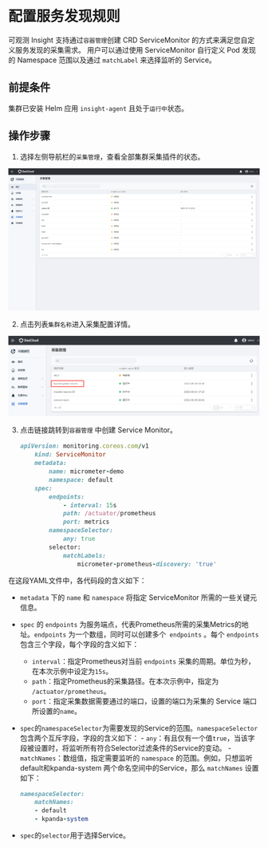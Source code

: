 # 配置服务发现规则

可观测 Insight 支持通过`容器管理`创建 CRD ServiceMonitor 的方式来满足您自定义服务发现的采集需求。
用户可以通过使用 ServiceMonitor 自行定义 Pod 发现的 Namespace 范围以及通过 `matchLabel` 来选择监听的 Service。

## 前提条件

集群已安装 Helm 应用 `insight-agent` 且处于`运行中`状态。

## 操作步骤

1. 选择左侧导航栏的`采集管理`，查看全部集群采集插件的状态。

  ![集群列表](../../images/collectmanage02.png)

2. 点击列表`集群名称`进入采集配置详情。

  ![集群列表](../../images/service-discover.png)

3. 点击链接跳转到`容器管理` 中创建 Service Monitor。

	``` ruby
	apiVersion: monitoring.coreos.com/v1 
		kind: ServiceMonitor 
		metadata: 
			name: micrometer-demo 
			namespace: default 
		spec: 
			endpoints: 
				- interval: 15s 
				path: /actuator/prometheus 
				port: metrics 
			namespaceSelector: 
				any: true 
			selector:
				matchLabels: 
					micrometer-prometheus-discovery: 'true'
	```

在这段YAML文件中，各代码段的含义如下：
-   `metadata` 下的 `name` 和 `namespace` 将指定 ServiceMonitor 所需的一些关键元信息。
-   `spec` 的 `endpoints` 为服务端点，代表Prometheus所需的采集Metrics的地址。`endpoints` 为一个数组，同时可以创建多个` endpoints` 。每个 `endpoints` 包含三个字段，每个字段的含义如下：
    -   `interval`：指定Prometheus对当前 `endpoints` 采集的周期。单位为秒，在本次示例中设定为`15s`。
    -   `path`：指定Prometheus的采集路径。在本次示例中，指定为 `/actuator/prometheus`。
    -   `port`：指定采集数据需要通过的端口，设置的端口为采集的 Service 端口所设置的`name`。
- `spec`的`namespaceSelector`为需要发现的Service的范围。`namespaceSelector`包含两个互斥字段，字段的含义如下：
		-   `any`：有且仅有一个值`true`，当该字段被设置时，将监听所有符合Selector过滤条件的Service的变动。
		-   `matchNames`：数组值，指定需要监听的 `namespace` 的范围。例如，只想监听default和kpanda-system 两个命名空间中的Service，那么 `matchNames` 设置如下：

	```ruby
	namespaceSelector: 
		matchNames: 
		- default 
		- kpanda-system
	```

- `spec`的`selector`用于选择Service。
